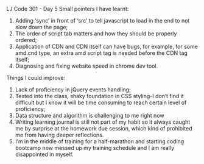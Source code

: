 LJ Code 301 - Day 5
Small pointers I have learnt:
1. Adding ‘sync’ in front of ‘src’ to tell javascript to load in the end to not slow down the page;
2. The order of script tab matters and how they should be properly ordered;
3. Application of CDN and CDN itself can have bugs, for example, for some amd.cnd type, an extra amd script tag is needed before the CDN tag itself;
4. Diagnosing and fixing website speed in chrome dev tool.

Things I could improve:
1. Lack of proficiency in jQuery events handling;
2. Tested into the class, shaky foundation in CSS styling-I don’t find it difficult but I know it will be time consuming to reach certain level of proficiency;
3. Data structure and algorithm is challenging to me right now
4. Writing learning journal is still not part of my habit so it always caught me by surprise at the homework due session, which kind of prohibited me from having deeper reflections. 
5. I’m in the middle of training for a half-marathon and starting coding bootcamp now messed up my training schedule and I am really disappointed in myself. 


